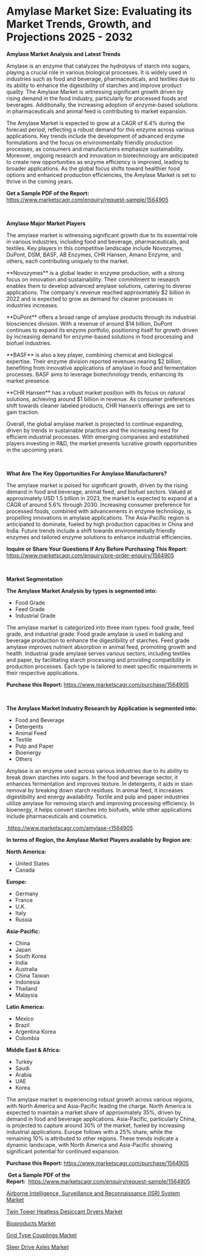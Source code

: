 <p><h1>Amylase Market Size: Evaluating its Market Trends, Growth, and Projections 2025 - 2032</h1></p><p><strong>Amylase Market Analysis and Latest Trends</strong></p>
<p><p>Amylase is an enzyme that catalyzes the hydrolysis of starch into sugars, playing a crucial role in various biological processes. It is widely used in industries such as food and beverage, pharmaceuticals, and textiles due to its ability to enhance the digestibility of starches and improve product quality. The Amylase Market is witnessing significant growth driven by rising demand in the food industry, particularly for processed foods and beverages. Additionally, the increasing adoption of enzyme-based solutions in pharmaceuticals and animal feed is contributing to market expansion.</p><p>The Amylase Market is expected to grow at a CAGR of 6.4% during the forecast period, reflecting a robust demand for this enzyme across various applications. Key trends include the development of advanced enzyme formulations and the focus on environmentally friendly production processes, as consumers and manufacturers emphasize sustainability. Moreover, ongoing research and innovation in biotechnology are anticipated to create new opportunities as enzyme efficiency is improved, leading to broader applications. As the global focus shifts toward healthier food options and enhanced production efficiencies, the Amylase Market is set to thrive in the coming years.</p></p>
<p><strong>Get a Sample PDF of the Report:&nbsp;</strong> <a href="https://www.marketscagr.com/enquiry/request-sample/1564905?utm_campaign=2887&utm_medium=2&utm_source=Github&utm_content=ia&utm_term=31032025&utm_id=amylase">https://www.marketscagr.com/enquiry/request-sample/1564905</a></p>
<p>&nbsp;</p>
<p><strong>Amylase Major Market Players</strong></p>
<p><p>The amylase market is witnessing significant growth due to its essential role in various industries, including food and beverage, pharmaceuticals, and textiles. Key players in this competitive landscape include Novozymes, DuPont, DSM, BASF, AB Enzymes, CHR Hansen, Amano Enzyme, and others, each contributing uniquely to the market.</p><p>**Novozymes** is a global leader in enzyme production, with a strong focus on innovation and sustainability. Their commitment to research enables them to develop advanced amylase solutions, catering to diverse applications. The company's revenue reached approximately $2 billion in 2022 and is expected to grow as demand for cleaner processes in industries increases.</p><p>**DuPont** offers a broad range of amylase products through its industrial biosciences division. With a revenue of around $14 billion, DuPont continues to expand its enzyme portfolio, positioning itself for growth driven by increasing demand for enzyme-based solutions in food processing and biofuel industries.</p><p>**BASF** is also a key player, combining chemical and biological expertise. Their enzyme division reported revenues nearing $2 billion, benefiting from innovative applications of amylase in food and fermentation processes. BASF aims to leverage biotechnology trends, enhancing its market presence.</p><p>**CHR Hansen** has a robust market position with its focus on natural solutions, achieving around $1 billion in revenue. As consumer preferences shift towards cleaner labeled products, CHR Hansen’s offerings are set to gain traction.</p><p>Overall, the global amylase market is projected to continue expanding, driven by trends in sustainable practices and the increasing need for efficient industrial processes. With emerging companies and established players investing in R&D, the market presents lucrative growth opportunities in the upcoming years.</p></p>
<p>&nbsp;</p>
<p><strong>What Are The Key Opportunities For Amylase Manufacturers?</strong></p>
<p><p>The amylase market is poised for significant growth, driven by the rising demand in food and beverage, animal feed, and biofuel sectors. Valued at approximately USD 1.5 billion in 2023, the market is expected to expand at a CAGR of around 5.6% through 2030. Increasing consumer preference for processed foods, combined with advancements in enzyme technology, is propelling innovations in amylase applications. The Asia-Pacific region is anticipated to dominate, fueled by high production capacities in China and India. Future trends include a shift towards environmentally friendly enzymes and tailored enzyme solutions to enhance industrial efficiencies.</p></p>
<p><strong>Inquire or Share Your Questions If Any Before Purchasing This Report:</strong> <a href="https://www.marketscagr.com/enquiry/pre-order-enquiry/1564905?utm_campaign=2887&utm_medium=2&utm_source=Github&utm_content=ia&utm_term=31032025&utm_id=amylase">https://www.marketscagr.com/enquiry/pre-order-enquiry/1564905</a></p>
<p>&nbsp;</p>
<p><strong>Market Segmentation</strong></p>
<p><strong>The Amylase Market Analysis by types is segmented into:</strong></p>
<p><ul><li>Food Grade</li><li>Feed Grade</li><li>Industrial Grade</li></ul></p>
<p><p>The amylase market is categorized into three main types: food grade, feed grade, and industrial grade. Food grade amylase is used in baking and beverage production to enhance the digestibility of starches. Feed grade amylase improves nutrient absorption in animal feed, promoting growth and health. Industrial grade amylase serves various sectors, including textiles and paper, by facilitating starch processing and providing compatibility in production processes. Each type is tailored to meet specific requirements in their respective applications.</p></p>
<p><strong>Purchase this Report:&nbsp;</strong><a href="https://www.marketscagr.com/purchase/1564905?utm_campaign=2887&utm_medium=2&utm_source=Github&utm_content=ia&utm_term=31032025&utm_id=amylase">https://www.marketscagr.com/purchase/1564905</a></p>
<p>&nbsp;</p>
<p><strong>The Amylase Market Industry Research by Application is segmented into:</strong></p>
<p><ul><li>Food and Beverage</li><li>Detergents</li><li>Animal Feed</li><li>Textile</li><li>Pulp and Paper</li><li>Bioenergy</li><li>Others</li></ul></p>
<p><p>Amylase is an enzyme used across various industries due to its ability to break down starches into sugars. In the food and beverage sector, it enhances fermentation and improves texture. In detergents, it aids in stain removal by breaking down starch residues. In animal feed, it increases digestibility and energy availability. Textile and pulp and paper industries utilize amylase for removing starch and improving processing efficiency. In bioenergy, it helps convert starches into biofuels, while other applications include pharmaceuticals and cosmetics.</p></p>
<p><a href="https://www.marketscagr.com/amylase-r1564905?utm_campaign=2887&utm_medium=2&utm_source=Github&utm_content=ia&utm_term=31032025&utm_id=amylase">&nbsp;https://www.marketscagr.com/amylase-r1564905</a></p>
<p><strong>In terms of Region, the Amylase Market Players available by Region are:</strong></p>
<p>
    <p> <strong> North America: </strong>
        <ul>
            <li>United States</li>
            <li>Canada</li>
        </ul>
        </p> 
    <p> <strong> Europe: </strong>
        <ul>
            <li>Germany</li>
            <li>France</li>
            <li>U.K.</li>
            <li>Italy</li>
            <li>Russia</li>
        </ul>
        </p> 
    <p> <strong> Asia-Pacific: </strong>
        <ul>
            <li>China</li>
            <li>Japan</li>
            <li>South Korea</li>
            <li>India</li>
            <li>Australia</li>
            <li>China Taiwan</li>
            <li>Indonesia</li>
            <li>Thailand</li>
            <li>Malaysia</li>
        </ul>
        </p> 
    <p> <strong> Latin America: </strong>
        <ul>
            <li>Mexico</li>
            <li>Brazil</li>
            <li>Argentina Korea</li>
            <li>Colombia</li>
        </ul>
        </p> 
    <p> <strong> Middle East & Africa: </strong>
        <ul>
            <li>Turkey</li>
            <li>Saudi</li>
            <li>Arabia</li>
            <li>UAE</li>
            <li>Korea</li>
        </ul>
    </p>
    </p>
<p><p>The amylase market is experiencing robust growth across various regions, with North America and Asia-Pacific leading the charge. North America is expected to maintain a market share of approximately 35%, driven by demand in food and beverage applications. Asia-Pacific, particularly China, is projected to capture around 30% of the market, fueled by increasing industrial applications. Europe follows with a 25% share, while the remaining 10% is attributed to other regions. These trends indicate a dynamic landscape, with North America and Asia-Pacific showing significant potential for continued expansion.</p></p>
<p><strong>Purchase this Report: </strong><a href="https://www.marketscagr.com/purchase/1564905?utm_campaign=2887&utm_medium=2&utm_source=Github&utm_content=ia&utm_term=31032025&utm_id=amylase">https://www.marketscagr.com/purchase/1564905</a></p>
<p>&nbsp;<strong>Get a Sample PDF of the Report:&nbsp;&nbsp;</strong><a href="https://www.marketscagr.com/enquiry/request-sample/1564905?utm_campaign=2887&utm_medium=2&utm_source=Github&utm_content=ia&utm_term=31032025&utm_id=amylase">https://www.marketscagr.com/enquiry/request-sample/1564905</a></p>
<p><strong></strong></p>
<p><p><a href="https://www.linkedin.com/pulse/current-future-growth-potential-airborne-intelligence-hym5f?utm_campaign=2887&utm_medium=2&utm_source=Github&utm_content=ia&utm_term=31032025&utm_id=amylase">Airborne Intelligence, Surveillance and Reconnaissance (ISR) System Market</a></p><p><a href="https://www.linkedin.com/pulse/projected-growth-twin-tower-heatless-desiccant-dryers-market-size-56m0f?utm_campaign=2887&utm_medium=2&utm_source=Github&utm_content=ia&utm_term=31032025&utm_id=amylase">Twin Tower Heatless Desiccant Dryers Market</a></p><p><a href="https://github.com/leyesamilej/Market-Research-Report-List-1/blob/main/bioproducts-market.md?utm_campaign=2887&utm_medium=2&utm_source=Github&utm_content=ia&utm_term=31032025&utm_id=amylase">Bioproducts Market</a></p><p><a href="https://www.linkedin.com/pulse/comprehensive-grid-type-couplings-market-forecast-105-uterf?utm_campaign=2887&utm_medium=2&utm_source=Github&utm_content=ia&utm_term=31032025&utm_id=amylase">Grid Type Couplings Market</a></p><p><a href="https://www.linkedin.com/pulse/revenue-analysis-steer-drive-axles-market-projected-148-cagr-5c1kf?utm_campaign=2887&utm_medium=2&utm_source=Github&utm_content=ia&utm_term=31032025&utm_id=amylase">Steer Drive Axles Market</a></p></p>
